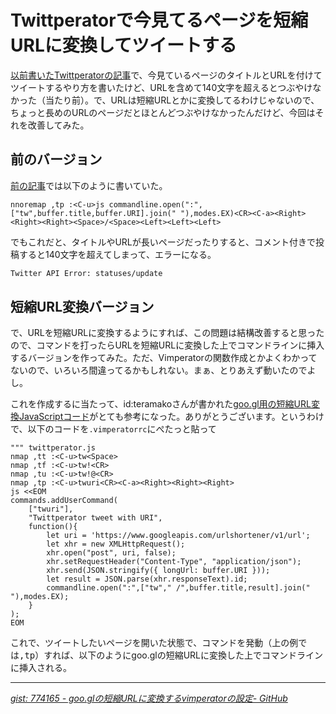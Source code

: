 # <span>Twittperatorで今見てるページを</span><span>短縮URLに変換してツイートする</span>

[以前書いたTwittperatorの記事](/2011/01/22/vimperator-twitter-plugin-twittperator)で、今見ているページのタイトルとURLを付けてツイートするやり方を書いたけど、URLを含めて140文字を超えるとつぶやけなかった（当たり前）。で、URLは短縮URLとかに変換してるわけじゃないので、ちょっと長めのURLのページだとほとんどつぶやけなかったんだけど、今回はそれを改善してみた。
<!-- READMORE -->

## 前のバージョン
[前の記事](/2011/01/22/vimperator-twitter-plugin-twittperator)では以下のように書いていた。

~~~ vim
nnoremap ,tp :<C-u>js commandline.open(":",["tw",buffer.title,buffer.URI].join(" "),modes.EX)<CR><C-a><Right><Right><Right><Space>/<Space><Left><Left><Left>
~~~

でもこれだと、タイトルやURLが長いページだったりすると、コメント付きで投稿すると140文字を超えてしまって、エラーになる。

~~~ sh
Twitter API Error: statuses/update
~~~


## 短縮URL変換バージョン

で、URLを短縮URLに変換するようにすれば、この問題は結構改善すると思ったので、コマンドを打ったらURLを短縮URLに変換した上でコマンドラインに挿入するバージョンを作ってみた。ただ、Vimperatorの関数作成とかよくわかってないので、いろいろ間違ってるかもしれない。まぁ、とりあえず動いたのでよし。

これを作成するに当たって、id:teramakoさんが書かれた[goo.gl用の短縮URL変換JavaScriptコード](https://gist.github.com/774165)がとても参考になった。ありがとうございます。というわけで、以下のコードを`.vimperatorrc`にぺたっと貼って

~~~ vim
""" twittperator.js
nmap ,tt :<C-u>tw<Space>
nmap ,tf :<C-u>tw!<CR>
nmap ,tu :<C-u>tw!@<CR>
nmap ,tp :<C-u>twuri<CR><C-a><Right><Right><Right>
js <<EOM
commands.addUserCommand(
    ["twuri"],
    "Twittperator tweet with URI",
    function(){
        let uri = 'https://www.googleapis.com/urlshortener/v1/url';
        let xhr = new XMLHttpRequest();
        xhr.open("post", uri, false);
        xhr.setRequestHeader("Content-Type", "application/json");
        xhr.send(JSON.stringify({ longUrl: buffer.URI }));
        let result = JSON.parse(xhr.responseText).id;
        commandline.open(":",["tw"," /",buffer.title,result].join(" "),modes.EX);
    }
);
EOM
~~~

これで、ツイートしたいページを開いた状態で、コマンドを発動（上の例では<kbd>,tp</kbd>）すれば、以下のようにgoo.glの短縮URLに変換した上でコマンドラインに挿入される。

---

<cite>[gist: 774165 - goo.glの短縮URLに変換するvimperatorの設定- GitHub](https://gist.github.com/774165)</cite>
